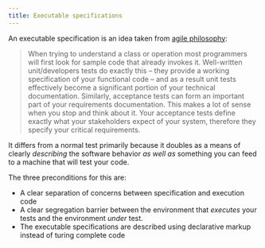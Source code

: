 ```yaml
---
title: Executable specifications
---
```


An executable specification is an idea taken from
[agile philosophy](http://www.agilemodeling.com/essays/executableSpecifications.htm):

>When trying to understand a class or operation most programmers will first look for sample code that already invokes it. Well-written unit/developers tests do exactly this – they provide a working specification of your functional code – and as a result unit tests effectively become a significant portion of your technical documentation. Similarly, acceptance tests can form an important part of your requirements documentation. This makes a lot of sense when you stop and think about it. Your acceptance tests define exactly what your stakeholders expect of your system, therefore they specify your critical requirements.

It differs from a normal test primarily because it doubles as a means of clearly *describing*
the software behavior *as well as* something you can feed to a machine that will
test your code.

The three preconditions for this are:

* A clear separation of concerns between specification and execution code
* A clear segregation barrier between the environment that *executes* your tests and the environment *under* test.
* The executable specifications are described using declarative markup instead of turing complete code

